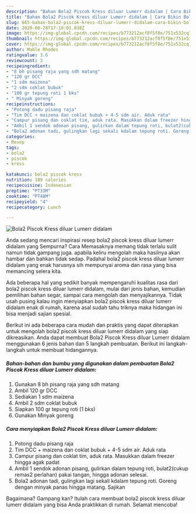 ```yaml
---
description: "Bahan Bola2 Piscok Kress diluar Lumerr didalam | Cara Bikin Bola2 Piscok Kress diluar Lumerr didalam Yang Lezat Sekali"
title: "Bahan Bola2 Piscok Kress diluar Lumerr didalam | Cara Bikin Bola2 Piscok Kress diluar Lumerr didalam Yang Lezat Sekali"
slug: 665-bahan-bola2-piscok-kress-diluar-lumerr-didalam-cara-bikin-bola2-piscok-kress-diluar-lumerr-didalam-yang-lezat-sekali
date: 2020-08-28T17:10:01.838Z
image: https://img-global.cpcdn.com/recipes/b773212acf8f5f8e/751x532cq70/bola2-piscok-kress-diluar-lumerr-didalam-foto-resep-utama.jpg
thumbnail: https://img-global.cpcdn.com/recipes/b773212acf8f5f8e/751x532cq70/bola2-piscok-kress-diluar-lumerr-didalam-foto-resep-utama.jpg
cover: https://img-global.cpcdn.com/recipes/b773212acf8f5f8e/751x532cq70/bola2-piscok-kress-diluar-lumerr-didalam-foto-resep-utama.jpg
author: Mable Rhodes
ratingvalue: 3.6
reviewcount: 3
recipeingredient:
- "8 bh pisang raja yang sdh matang"
- "120 gr DCC"
- "1 sdm maizena"
- "2 sdm coklat bubuk"
- "100 gr tepung roti 1 bks"
- " Minyak goreng"
recipeinstructions:
- "Potong dadu pisang raja"
- "Tim DCC + maizena dan coklat bubuk + 4-5 sdm air. Aduk rata"
- "Campur pisang dan coklat tim, aduk rata. Masukkan dalam freezer hingga agak padat"
- "Ambil 1 sendok adonan pisang, gulirkan dalam tepung roti, bulat2(cukup remas2 perlahan) pakai tangan, hingga adonan selesai."
- "Bola2 adonan tadi, gulingkan lagi sekali kdalam tepung roti. Goreng dengan minyak panas hingga matang. Sajikan"
categories:
- Resep
tags:
- bola2
- piscok
- kress

katakunci: bola2 piscok kress 
nutrition: 189 calories
recipecuisine: Indonesian
preptime: "PT33M"
cooktime: "PT48M"
recipeyield: "4"
recipecategory: Lunch

---
```



![Bola2 Piscok Kress diluar Lumerr didalam](https://img-global.cpcdn.com/recipes/b773212acf8f5f8e/751x532cq70/bola2-piscok-kress-diluar-lumerr-didalam-foto-resep-utama.jpg)

Anda sedang mencari inspirasi resep bola2 piscok kress diluar lumerr didalam yang Sempurna? Cara Memasaknya memang tidak terlalu sulit namun tidak gampang juga. apabila keliru mengolah maka hasilnya akan hambar dan bahkan tidak sedap. Padahal bola2 piscok kress diluar lumerr didalam yang enak harusnya sih mempunyai aroma dan rasa yang bisa memancing selera kita.

Ada beberapa hal yang sedikit banyak mempengaruhi kualitas rasa dari bola2 piscok kress diluar lumerr didalam, mulai dari jenis bahan, kemudian pemilihan bahan segar, sampai cara mengolah dan menyajikannya. Tidak usah pusing kalau ingin menyiapkan bola2 piscok kress diluar lumerr didalam enak di rumah, karena asal sudah tahu triknya maka hidangan ini bisa menjadi sajian spesial.




Berikut ini ada beberapa cara mudah dan praktis yang dapat diterapkan untuk mengolah bola2 piscok kress diluar lumerr didalam yang siap dikreasikan. Anda dapat membuat Bola2 Piscok Kress diluar Lumerr didalam menggunakan 6 jenis bahan dan 5 langkah pembuatan. Berikut ini langkah-langkah untuk membuat hidangannya.

<!--inarticleads1-->

##### Bahan-bahan dan bumbu yang digunakan dalam pembuatan Bola2 Piscok Kress diluar Lumerr didalam:

1. Gunakan 8 bh pisang raja yang sdh matang
1. Ambil 120 gr DCC
1. Sediakan 1 sdm maizena
1. Ambil 2 sdm coklat bubuk
1. Siapkan 100 gr tepung roti (1 bks)
1. Gunakan  Minyak goreng




<!--inarticleads2-->

##### Cara menyiapkan Bola2 Piscok Kress diluar Lumerr didalam:

1. Potong dadu pisang raja
1. Tim DCC + maizena dan coklat bubuk + 4-5 sdm air. Aduk rata
1. Campur pisang dan coklat tim, aduk rata. Masukkan dalam freezer hingga agak padat
1. Ambil 1 sendok adonan pisang, gulirkan dalam tepung roti, bulat2(cukup remas2 perlahan) pakai tangan, hingga adonan selesai.
1. Bola2 adonan tadi, gulingkan lagi sekali kdalam tepung roti. Goreng dengan minyak panas hingga matang. Sajikan




Bagaimana? Gampang kan? Itulah cara membuat bola2 piscok kress diluar lumerr didalam yang bisa Anda praktikkan di rumah. Selamat mencoba!
